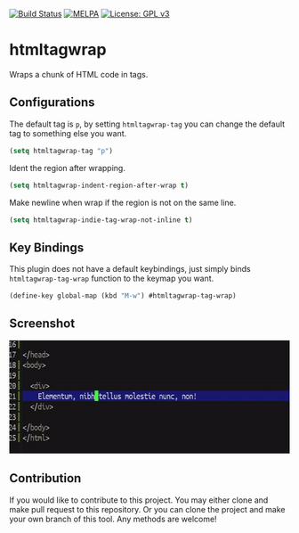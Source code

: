 [![Build Status](https://travis-ci.com/jcs090218/htmltagwrap.svg?branch=master)](https://travis-ci.com/jcs090218/htmltagwrap)
[![MELPA](https://melpa.org/packages/htmltagwrap-badge.svg)](https://melpa.org/#/htmltagwrap)
[![License: GPL v3](https://img.shields.io/badge/License-GPL%20v3-blue.svg)](https://www.gnu.org/licenses/gpl-3.0)


# htmltagwrap #

Wraps a chunk of HTML code in tags.


## Configurations ##
The default tag is `p`, by setting `htmltagwrap-tag` you can change the
default tag to something else you want.
```el
(setq htmltagwrap-tag "p")
```

Ident the region after wrapping.
```el
(setq htmltagwrap-indent-region-after-wrap t)
```

Make newline when wrap if the region is not on the same line.
```el
(setq htmltagwrap-indie-tag-wrap-not-inline t)
```


## Key Bindings ##
This plugin does not have a default keybindings, just simply binds
`htmltagwrap-tag-wrap` function to the keymap you want.
```el
(define-key global-map (kbd "M-w") #htmltagwrap-tag-wrap)
```


## Screenshot ##
<img src="./screenshot/htmltagwrap-demo.gif" width="600" height="203"/>


## Contribution ##
If you would like to contribute to this project. You may either
clone and make pull request to this repository. Or you can
clone the project and make your own branch of this tool. Any
methods are welcome!
